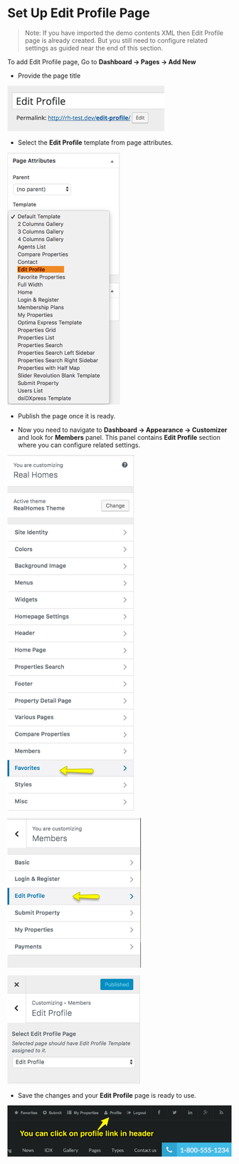 # Set Up Edit Profile Page

> Note: If you have imported the demo contents XML then Edit Profile page is already created. But you still need to configure related settings as guided near the end of this section.

To add Edit Profile page, Go to **Dashboard → Pages → Add New**

- Provide the page title 

![Real Homes Documentation](images/member-pages/edit-profile-title.png)

- Select the **Edit Profile** template from page attributes.

![Real Homes Documentation](images/member-pages/edit-profile-template.png)

- Publish the page once it is ready.

- Now you need to navigate to **Dashboard → Appearance → Customizer** and look for **Members** panel. This panel contains **Edit Profile** section where you can configure related settings.

![Real Homes Documentation](images/member-pages/members-customizer.png)

![Real Homes Documentation](images/member-pages/edit-profile-panel.png)

![Real Homes Documentation](images/member-pages/edit-profile-customizer-settings.png)

- Save the changes and your **Edit Profile** page is ready to use.

![Real Homes Documentation](images/member-pages/edit-profile-front-end.png)